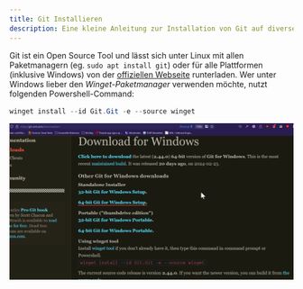 ```yaml
---
title: Git Installieren
description: Eine kleine Anleitung zur Installation von Git auf diversen Plattformen.
---
```



Git ist ein Open Source Tool und lässt sich unter Linux mit allen Paketmanagern (eg. `sudo apt install git`) oder für alle Plattformen (inklusive Windows) von der [offiziellen Webseite](https://git-scm.com/) runterladen. Wer unter Windows lieber den *Winget-Paketmanager* verwenden möchte, nutzt folgenden Powershell-Command:

```powershell
winget install --id Git.Git -e --source winget
```

![](../assets/git-download.png)
